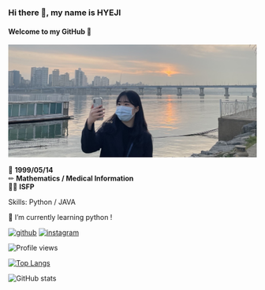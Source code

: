 ### Hi there 👋, my name is **HYEJI**
#### Welcome to my GitHub 🎄      
<img src='깃헙프로필2.jpg'>         

🎂 **1999/05/14**        
✏ **Mathematics / Medical Information**     
👩🏻 **ISFP**     

Skills: Python / JAVA

🌱 I’m currently learning python ! 


[<img src='https://cdn.jsdelivr.net/npm/simple-icons@3.0.1/icons/github.svg' alt='github' height='40'>](https://github.com/hazziiss)   [<img src='https://cdn.jsdelivr.net/npm/simple-icons@3.0.1/icons/instagram.svg' alt='instagram' height='40'>](https://www.instagram.com/hazziiss_0514/)  

![Profile views](https://gpvc.arturio.dev/hazziiss)  

[![Top Langs](https://github-readme-stats.vercel.app/api/top-langs/?username=hazziiss)](https://github.com/anuraghazra/github-readme-stats)

![GitHub stats](https://github-readme-stats.vercel.app/api?username=hazziiss&show_icons=true)  
 